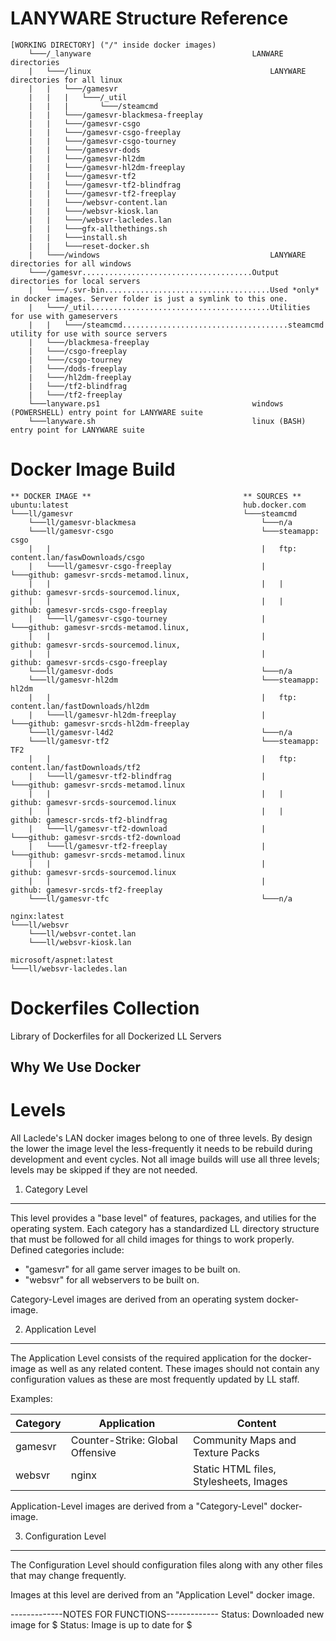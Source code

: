 LANYWARE Structure Reference
============================
```
[WORKING DIRECTORY] ("/" inside docker images)
	└───/_lanyware                                    LANWARE directories
	|   └───/linux                                        LANYWARE directories for all linux
	|   |   └───/gamesvr
	|   |   |   └───/_util
	|   |   |       └───/steamcmd
	|   |   └───/gamesvr-blackmesa-freeplay
	|   |   └───/gamesvr-csgo
	|   |   └───/gamesvr-csgo-freeplay
	|   |   └───/gamesvr-csgo-tourney
	|   |   └───/gamesvr-dods
	|   |   └───/gamesvr-hl2dm
	|   |   └───/gamesvr-hl2dm-freeplay
	|   |   └───/gamesvr-tf2
	|   |   └───/gamesvr-tf2-blindfrag
	|   |   └───/gamesvr-tf2-freeplay
	|   |   └───/websvr-content.lan
	|   |   └───/websvr-kiosk.lan
	|   |   └───/websvr-lacledes.lan
	|   |   └───gfx-allthethings.sh
	|   |   └───install.sh
	|   |   └───reset-docker.sh
	|   └───/windows                                      LANYWARE directories for all windows
	└───/gamesvr......................................Output directories for local servers
	|   └───/.svr-bin.....................................Used *only* in docker images. Server folder is just a symlink to this one.
    |   └───/_util........................................Utilities for use with gameservers
	|   |   └───/steamcmd.....................................steamcmd utility for use with source servers
	|   └───/blackmesa-freeplay
	|   └───/csgo-freeplay
	|   └───/csgo-tourney
	|   └───/dods-freeplay
	|   └───/hl2dm-freeplay
    |   └───/tf2-blindfrag
    |   └───/tf2-freeplay
	└───lanyware.ps1                                  windows (POWERSHELL) entry point for LANYWARE suite
	└───lanyware.sh                                   linux (BASH) entry point for LANYWARE suite
```

Docker Image Build
==================
```
** DOCKER IMAGE **                                  ** SOURCES **
ubuntu:latest                                       hub.docker.com
└───ll/gamesvr                                      └───steamcmd
    └───ll/gamesvr-blackmesa                            └───n/a
    └───ll/gamesvr-csgo                                 └───steamapp: csgo
    |   |                                               |   ftp: content.lan/faswDownloads/csgo
    |   └───ll/gamesvr-csgo-freeplay                    |   └───github: gamesvr-srcds-metamod.linux,
    |   |                                               |   |   github: gamesvr-srcds-sourcemod.linux,
    |   |                                               |   |   github: gamesvr-srcds-csgo-freeplay
    |   └───ll/gamesvr-csgo-tourney                     |   └───github: gamesvr-srcds-metamod.linux,
    |   |                                               |       github: gamesvr-srcds-sourcemod.linux,
    |   |                                               |       github: gamesvr-srcds-csgo-freeplay
    └───ll/gamesvr-dods                                 └───n/a
    └───ll/gamesvr-hl2dm                                └───steamapp: hl2dm
    |   |                                               |   ftp: content.lan/fastDownloads/hl2dm
    |   └───ll/gamesvr-hl2dm-freeplay                   |    └───github: gamesvr-srcds-hl2dm-freeplay
    └───ll/gamesvr-l4d2                                 └───n/a
    └───ll/gamesvr-tf2                                  └───steamapp: TF2
    |   |                                               |   ftp: content.lan/fastDownloads/tf2
    |   └───ll/gamesvr-tf2-blindfrag                    |   └───github: gamesvr-srcds-metamod.linux
    |   |                                               |   |   github: gamesvr-srcds-sourcemod.linux
    |   |                                               |   |   github: gamescr-srcds-tf2-blindfrag
    |   └───ll/gamesvr-tf2-download                     |   └───github: gamesvr-srcds-tf2-download
    |   └───ll/gamesvr-tf2-freeplay                     |   └───github: gamesvr-srcds-metamod.linux
    |   |                                               |       github: gamesvr-srcds-sourcemod.linux
    |   |                                               |       github: gamesvr-srcds-tf2-freeplay
    └───ll/gamesvr-tfc                                  └───n/a

nginx:latest
└───ll/websvr
    └───ll/websvr-contet.lan
    └───ll/websvr-kiosk.lan

microsoft/aspnet:latest
└───ll/websvr-lacledes.lan
```



Dockerfiles Collection
======================
Library of Dockerfiles for all Dockerized LL Servers

Why We Use Docker
-----------------

Levels
======
All Laclede's LAN docker images belong to one of three levels.  By design the lower the image level the less-frequently it needs to be rebuild during development and event cycles.  Not all image builds will use all three levels; levels may be skipped if they are not needed.

1. Category Level
-----------------
This level provides a "base level" of features, packages, and utilies for the operating system.  Each category has a standardized LL directory structure that must be followed for all child images for things to work properly. Defined categories include:

* "gamesvr" for all game server images to be built on.
* "websvr" for all webservers to be built on.

Category-Level images are derived from an operating system docker-image.

2. Application Level
---------------------
The Application Level consists of the required application for the docker-image as well as any related content. These images should not contain any configuration values as these are most frequently updated by LL staff.

Examples:

| Category | Application                      | Content                                |
|----------|----------------------------------|----------------------------------------|
| gamesvr  | Counter-Strike: Global Offensive | Community Maps and Texture Packs       |
| websvr   | nginx                            | Static HTML files, Stylesheets, Images |

Application-Level images are derived from a "Category-Level" docker-image.

3. Configuration Level
----------------------
The Configuration Level should configuration files along with any other files that may change frequently.



Images at this level are derived from an "Application Level" docker image.




-------------NOTES FOR FUNCTIONS-------------
Status: Downloaded new image for $
Status: Image is up to date for $
